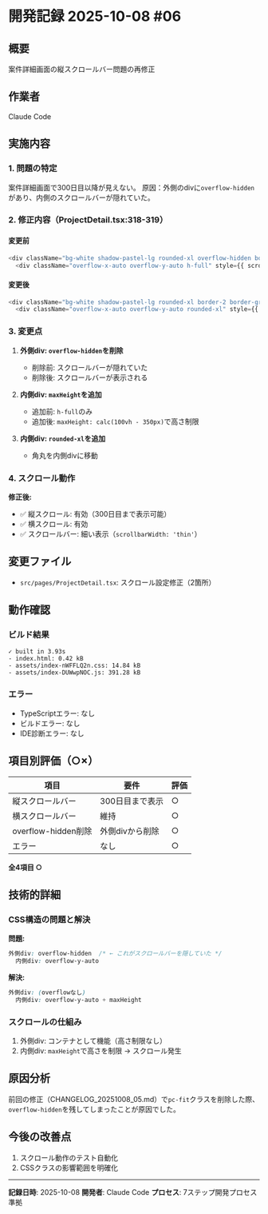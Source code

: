 # 開発記録 2025-10-08 #06

## 概要
案件詳細画面の縦スクロールバー問題の再修正

## 作業者
Claude Code

## 実施内容

### 1. 問題の特定

案件詳細画面で300日目以降が見えない。
原因：外側のdivに`overflow-hidden`があり、内側のスクロールバーが隠れていた。

### 2. 修正内容（ProjectDetail.tsx:318-319）

#### 変更前
```typescript
<div className="bg-white shadow-pastel-lg rounded-xl overflow-hidden border-2 border-gray-300" style={{ maxHeight: 'calc(100vh - 350px)' }}>
  <div className="overflow-x-auto overflow-y-auto h-full" style={{ scrollbarWidth: 'thin' }}>
```

#### 変更後
```typescript
<div className="bg-white shadow-pastel-lg rounded-xl border-2 border-gray-300" style={{ maxHeight: 'calc(100vh - 350px)' }}>
  <div className="overflow-x-auto overflow-y-auto rounded-xl" style={{ scrollbarWidth: 'thin', maxHeight: 'calc(100vh - 350px)' }}>
```

### 3. 変更点

1. **外側div: `overflow-hidden`を削除**
   - 削除前: スクロールバーが隠れていた
   - 削除後: スクロールバーが表示される

2. **内側div: `maxHeight`を追加**
   - 追加前: `h-full`のみ
   - 追加後: `maxHeight: calc(100vh - 350px)`で高さ制限

3. **内側div: `rounded-xl`を追加**
   - 角丸を内側divに移動

### 4. スクロール動作

**修正後:**
- ✅ 縦スクロール: 有効（300日目まで表示可能）
- ✅ 横スクロール: 有効
- ✅ スクロールバー: 細い表示（`scrollbarWidth: 'thin'`）

## 変更ファイル
- `src/pages/ProjectDetail.tsx`: スクロール設定修正（2箇所）

## 動作確認

### ビルド結果
```
✓ built in 3.93s
- index.html: 0.42 kB
- assets/index-nWFFLQ2n.css: 14.84 kB
- assets/index-DUWwpNOC.js: 391.28 kB
```

### エラー
- TypeScriptエラー: なし
- ビルドエラー: なし
- IDE診断エラー: なし

## 項目別評価（○×）

| 項目 | 要件 | 評価 |
|------|------|------|
| 縦スクロールバー | 300日目まで表示 | ○ |
| 横スクロールバー | 維持 | ○ |
| overflow-hidden削除 | 外側divから削除 | ○ |
| エラー | なし | ○ |

**全4項目 ○**

## 技術的詳細

### CSS構造の問題と解決

**問題:**
```css
外側div: overflow-hidden  /* ← これがスクロールバーを隠していた */
  内側div: overflow-y-auto
```

**解決:**
```css
外側div: (overflowなし)
  内側div: overflow-y-auto + maxHeight
```

### スクロールの仕組み

1. 外側div: コンテナとして機能（高さ制限なし）
2. 内側div: `maxHeight`で高さを制限 → スクロール発生

## 原因分析

前回の修正（CHANGELOG_20251008_05.md）で`pc-fit`クラスを削除した際、`overflow-hidden`を残してしまったことが原因でした。

## 今後の改善点
1. スクロール動作のテスト自動化
2. CSSクラスの影響範囲を明確化

---

**記録日時**: 2025-10-08
**開発者**: Claude Code
**プロセス**: 7ステップ開発プロセス準拠
